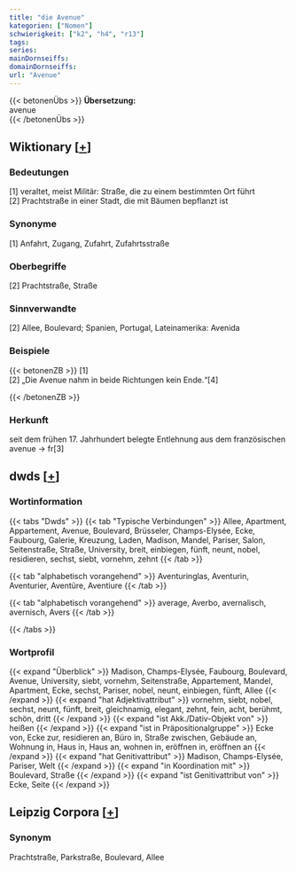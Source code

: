 ```yaml
---
title: "die Avenue"
kategorien: ["Nomen"]
schwierigkeit: ["k2", "h4", "r13"]
tags:
series:
mainDornseiffs:
domainDornseiffs:
url: "Avenue"
---
```


{{< betonenÜbs >}}
**Übersetzung:**  
avenue  
{{< /betonenÜbs >}}

## Wiktionary [[+](https://de.wiktionary.org/wiki/Avenue)]

### Bedeutungen
[1] veraltet, meist Militär: Straße, die zu einem bestimmten Ort führt  
[2] Prachtstraße in einer Stadt, die mit Bäumen bepflanzt ist  

### Synonyme
[1] Anfahrt, Zugang, Zufahrt, Zufahrtsstraße  

### Oberbegriffe
[2] Prachtstraße, Straße  

### Sinnverwandte
[2] Allee, Boulevard; Spanien, Portugal, Lateinamerika: Avenida  

### Beispiele
{{< betonenZB >}}
[1]  
[2] „Die Avenue nahm in beide Richtungen kein Ende.“[4]  

{{< /betonenZB >}}
### Herkunft
seit dem frühen 17. Jahrhundert belegte Entlehnung aus dem französischen avenue → fr[3]  



## dwds [[+](https://www.dwds.de/wb/Avenue)]

### Wortinformation
{{< tabs "Dwds" >}}
{{< tab "Typische Verbindungen" >}}
Allee, Apartment, Appartement, Avenue, Boulevard, Brüsseler, Champs-Elysée, Ecke, Faubourg, Galerie, Kreuzung, Laden, Madison, Mandel, Pariser, Salon, Seitenstraße, Straße, University, breit, einbiegen, fünft, neunt, nobel, residieren, sechst, siebt, vornehm, zehnt
{{< /tab >}}

{{< tab "alphabetisch vorangehend" >}}
Aventuringlas, Aventurin, Aventurier, Aventüre, Aventiure
{{< /tab >}}

{{< tab "alphabetisch vorangehend" >}}
average, Averbo, avernalisch, avernisch, Avers
{{< /tab >}}

{{< /tabs >}}

### Wortprofil
{{< expand "Überblick" >}} Madison, Champs-Elysée, Faubourg, Boulevard, Avenue, University, siebt, vornehm, Seitenstraße, Appartement, Mandel, Apartment, Ecke, sechst, Pariser, nobel, neunt, einbiegen, fünft, Allee {{< /expand >}}
{{< expand "hat Adjektivattribut" >}} vornehm, siebt, nobel, sechst, neunt, fünft, breit, gleichnamig, elegant, zehnt, fein, acht, berühmt, schön, dritt {{< /expand >}}
{{< expand "ist Akk./Dativ-Objekt von" >}} heißen {{< /expand >}}
{{< expand "ist in Präpositionalgruppe" >}} Ecke von, Ecke zur, residieren an, Büro in, Straße zwischen, Gebäude an, Wohnung in, Haus in, Haus an, wohnen in, eröffnen in, eröffnen an {{< /expand >}}
{{< expand "hat Genitivattribut" >}} Madison, Champs-Elysée, Pariser, Welt {{< /expand >}}
{{< expand "in Koordination mit" >}} Boulevard, Straße {{< /expand >}}
{{< expand "ist Genitivattribut von" >}} Ecke, Seite {{< /expand >}}

## Leipzig Corpora [[+](https://corpora.uni-leipzig.de/en/res?word=Avenue&corpusId=deu_newscrawl-public_2018)]


### Synonym
Prachtstraße, Parkstraße, Boulevard, Allee

